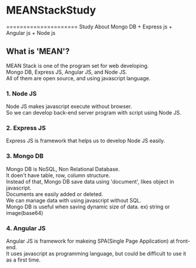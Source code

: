# MEANStackStudy
=====================
Study About Mongo DB + Express js + Angular js + Node js</br>

## What is 'MEAN'?
MEAN Stack is one of the program set for web developing.</br>
Mongo DB, Express JS, Angular JS, and Node JS.</br>
All of them are open source, and using javascript language.</br>

### 1. Node JS
Node JS makes javascript execute without browser.</br>
So we can develop back-end server program with script using Node JS.</br>

### 2. Express JS
Express JS is framework that helps us to develop Node JS easily.</br>

### 3. Mongo DB
Mongo DB is NoSQL, Non Relational Database.</br>
It doen't have table, row, column structure.</br>
Instead of that, Mongo DB save data using 'document', likes object in javascript.</br>
Documents are easily added or deleted.</br>
We can manage data with using javascript without SQL.</br>
Mongo DB is useful when saving dynamic size of data. ex) string or image(base64)</br>

### 4. Angular JS
Angular JS is framework for makeing SPA(Single Page Application) at front-end.</br>
It uses javascript as programming language, but could be difficult to use it as a first time.</br>
